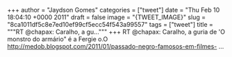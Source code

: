 
+++
author = "Jaydson Gomes"
categories = ["tweet"]
date = "Thu Feb 10 18:04:10 +0000 2011"
draft = false
image = "{TWEET_IMAGE}"
slug = "8ca1011df5c8e7ed10ef99cf5ecc54f543a99557"
tags = ["tweet"]
title = """RT @chapax: Caralho, a gu..."""
+++
RT @chapax: Caralho, a guria de 'O monstro do armário" é a Fergie o.O http://medob.blogspot.com/2011/01/passado-negro-famosos-em-filmes- ...
